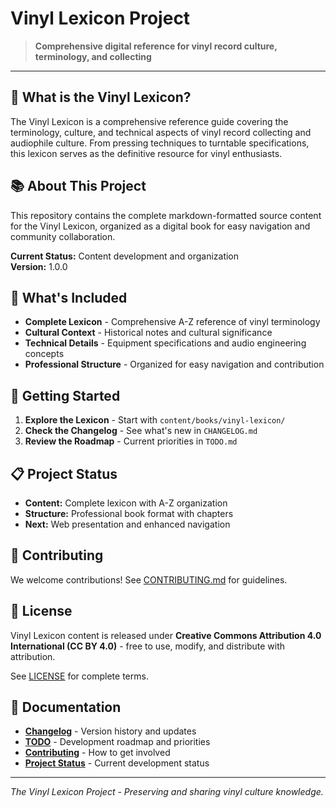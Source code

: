 # Vinyl Lexicon Project

> **Comprehensive digital reference for vinyl record culture, terminology, and collecting**

---

## 🎵 What is the Vinyl Lexicon?

The Vinyl Lexicon is a comprehensive reference guide covering the terminology, culture, and technical aspects of vinyl record collecting and audiophile culture. From pressing techniques to turntable specifications, this lexicon serves as the definitive resource for vinyl enthusiasts.

## 📚 About This Project

This repository contains the complete markdown-formatted source content for the Vinyl Lexicon, organized as a digital book for easy navigation and community collaboration.

**Current Status:** Content development and organization  
**Version:** 1.0.0

## 🎯 What's Included

- **Complete Lexicon** - Comprehensive A-Z reference of vinyl terminology
- **Cultural Context** - Historical notes and cultural significance
- **Technical Details** - Equipment specifications and audio engineering concepts
- **Professional Structure** - Organized for easy navigation and contribution

## 🚀 Getting Started

1. **Explore the Lexicon** - Start with `content/books/vinyl-lexicon/`
2. **Check the Changelog** - See what's new in `CHANGELOG.md`
3. **Review the Roadmap** - Current priorities in `TODO.md`

## 📋 Project Status

- **Content:** Complete lexicon with A-Z organization
- **Structure:** Professional book format with chapters
- **Next:** Web presentation and enhanced navigation

## 🤝 Contributing

We welcome contributions! See [CONTRIBUTING.md](CONTRIBUTING.md) for guidelines.

## 📄 License

Vinyl Lexicon content is released under **Creative Commons Attribution 4.0 International (CC BY 4.0)** - free to use, modify, and distribute with attribution.

See [LICENSE](LICENSE) for complete terms.

## 📖 Documentation

- **[Changelog](CHANGELOG.md)** - Version history and updates
- **[TODO](TODO.md)** - Development roadmap and priorities
- **[Contributing](CONTRIBUTING.md)** - How to get involved
- **[Project Status](STATUS.md)** - Current development status

---

*The Vinyl Lexicon Project - Preserving and sharing vinyl culture knowledge.*
